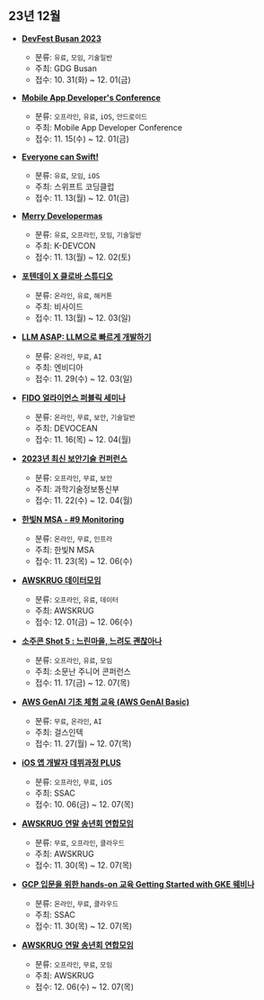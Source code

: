## 23년 12월
- __[DevFest Busan 2023](https://festa.io/events/4248)__
  - 분류: `유료`, `모임`, `기술일반`
  - 주최: GDG Busan
  - 접수: 10. 31(화) ~ 12. 01(금)

- __[Mobile App Developer's Conference](https://danielkim88.notion.site/Mobile-App-Developer-s-Conference-c50095910ad0495ba03eaa261c7c6581)__
  - 분류: `오프라인`, `유료`, `iOS`, `안드로이드`
  - 주최: Mobile App Developer Conference
  - 접수: 11. 15(수) ~ 12. 01(금)
- __[Everyone can Swift!](https://festa.io/events/4326)__
  - 분류: `유료`, `모임`, `iOS`
  - 주최: 스위프트 코딩클럽
  - 접수: 11. 13(월) ~ 12. 01(금)
- __[Merry Developermas](https://festa.io/events/4319)__
  - 분류: `유료`, `오프라인`, `모임`, `기술일반`
  - 주최: K-DEVCON
  - 접수: 11. 13(월) ~ 12. 02(토)
- __[포텐데이 X 클로바 스튜디오](https://bside.best/potenday)__
  - 분류: `온라인`, `유료`, `해커톤`
  - 주최: 비사이드
  - 접수: 11. 13(월) ~ 12. 03(일)
- __[LLM ASAP: LLM으로 빠르게 개발하기](https://event.on24.com/eventRegistration/EventLobbyServlet?target=reg20.jsp&eventid=4403017&sessionid=1&key=00AD25463B500803D6A2ED56AD875FC3&groupId=5080747&sourcepage=register&ncid=ref-dev-511291)__
  - 분류: `온라인`, `무료`, `AI`
  - 주최: 엔비디아
  - 접수: 11. 29(수) ~ 12. 03(일)
- __[FIDO 얼라이언스 퍼블릭 세미나](https://devocean.sk.com/events/view.do?id=185)__
  - 분류: `온라인`, `무료`, `보안`, `기술일반`
  - 주최: DEVOCEAN
  - 접수: 11. 16(목) ~ 12. 04(월)
- __[2023년 최신 보안기술 컨퍼런스](https://www.kisia.or.kr/announcement/association/549/)__
  - 분류: `오프라인`, `무료`, `보안`
  - 주최: 과학기술정보통신부
  - 접수: 11. 22(수) ~ 12. 04(월)
- __[한빛N MSA - #9 Monitoring](https://festa.io/events/4392)__
  - 분류: `온라인`, `무료`, `인프라`
  - 주최: 한빛N MSA
  - 접수: 11. 23(목) ~ 12. 06(수)
- __[AWSKRUG 데이터모임](https://www.meetup.com/awskrug/events/297523957/)__
  - 분류: `오프라인`, `유료`, `데이터`
  - 주최: AWSKRUG
  - 접수: 12. 01(금) ~ 12. 06(수)
- __[소주콘 Shot 5 : 느린마을, 느려도 괜찮아나](https://festa.io/events/4190)__
  - 분류: `오프라인`, `유료`, `모임`
  - 주최: 소문난 주니어 콘퍼런스
  - 접수: 11. 17(금) ~ 12. 07(목)
- __[AWS GenAI 기초 체험 교육 (AWS GenAI Basic)](https://festa.io/events/4403)__
  - 분류: `무료`, `온라인`, `AI`
  - 주최: 걸스인텍
  - 접수: 11. 27(월) ~ 12. 07(목)
- __[iOS 앱 개발자 데뷔과정 PLUS](https://sesac.seoul.kr/course/active/detail.do?courseActiveSeq=1654&srchCategoryTypeCd=&courseMasterSeq=378&currentMenuId=900002025)__
  - 분류: `오프라인`, `무료`, `iOS`
  - 주최: SSAC
  - 접수: 10. 06(금) ~ 12. 07(목)
- __[AWSKRUG 연말 송년회 연합모임](https://www.meetup.com/ko-KR/awskrug/events/297523993/)__
  - 분류: `무료`, `오프라인`, `클라우드`
  - 주최: AWSKRUG
  - 접수: 11. 30(목) ~ 12. 07(목)
- __[GCP 입문을 위한 hands-on 교육 Getting Started with GKE 웨비나](https://gc.hosting.kr/2023_gcp-fundamentals-season4/?utm_source=github_dev_event&utm_medium=post&utm_campaign=gcpfundamentals4)__
  - 분류: `온라인`, `무료`, `클라우드`
  - 주최: SSAC
  - 접수: 11. 30(목) ~ 12. 07(목)
- __[AWSKRUG 연말 송년회 연합모임](https://www.meetup.com/ko-KR/awskrug/events/297523993/)__
  - 분류: `오프라인`, `무료`, `모임`
  - 주최: AWSKRUG
  - 접수: 12. 06(수) ~ 12. 07(목)
